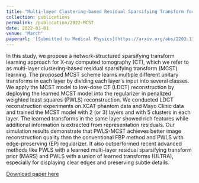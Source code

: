 ```yaml
---
title: "Multi-layer Clustering-based Residual Sparsifying Transform for Low-dose CT Image Reconstruction"
collection: publications
permalink: /publication/2022-MCST
date: 2022-03-01
venue: 'March'
paperurl: '[Submitted to Medical Physics](https://arxiv.org/abs/2203.11565)'
---
```

 In this study, we propose a network-structured sparsifying transform learning approach for X-ray computed tomography (CT), which we refer to as multi-layer clustering-based residual sparsifying transform (MCST) learning. The proposed MCST scheme learns multiple different unitary transforms in each layer by dividing each layer's input into several classes. We apply the MCST model to low-dose CT (LDCT) reconstruction by deploying the learned MCST model into the regularizer in penalized weighted least squares (PWLS) reconstruction. We conducted LDCT reconstruction experiments on XCAT phantom data and Mayo Clinic data and trained the MCST model with 2 (or 3) layers and with 5 clusters in each layer. The learned transforms in the same layer showed rich features while additional information is extracted from representation residuals. Our simulation results demonstrate that PWLS-MCST achieves better image reconstruction quality than the conventional FBP method and PWLS with edge-preserving (EP) regularizer. It also outperformed recent advanced methods like PWLS with a learned multi-layer residual sparsifying transform prior (MARS) and PWLS with a union of learned transforms (ULTRA), especially for displaying clear edges and preserving subtle details. 

[Download paper here](https://arxiv.org/abs/2203.11565)
